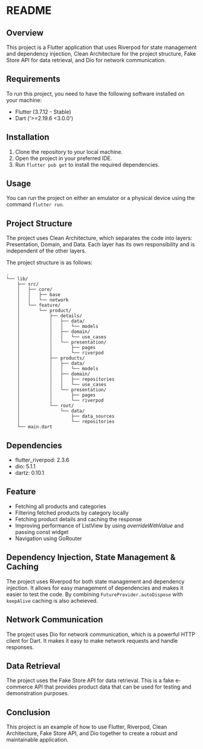 # README

## Overview
This project is a Flutter application that uses Riverpod for state management and dependency injection, Clean Architecture for the project structure, Fake Store API for data retrieval, and Dio for network communication.

## Requirements
To run this project, you need to have the following software installed on your machine:
- Flutter (3.7.12 - Stable)
- Dart ('>=2.19.6 <3.0.0')

## Installation
1. Clone the repository to your local machine.
2. Open the project in your preferred IDE.
3. Run `flutter pub get` to install the required dependencies.

## Usage
You can run the project on either an emulator or a physical device using the command `flutter run`.

## Project Structure
The project uses Clean Architecture, which separates the code into layers: Presentation, Domain, and Data. Each layer has its own responsibility and is independent of the other layers.

The project structure is as follows:

```
.
└── lib/
    ├── src/
    │   ├── core/
    │   │   ├── base
    │   │   └── network
    │   └── feature/
    │       └── product/
    │           ├── details/
    │           │   ├── data/
    │           │   │   └── models
    │           │   ├── domain/
    │           │   │   └── use_cases
    │           │   └── presentation/
    │           │       ├── pages
    │           │       └── riverpod
    │           ├── products/
    │           │   ├── data/
    │           │   │   └── models
    │           │   ├── domain/
    │           │   │   ├── repositories
    │           │   │   └── use_cases
    │           │   └── presentation/
    │           │       ├── pages
    │           │       └── riverpod
    │           └── root/
    │               └── data/
    │                   ├── data_sources
    │                   └── repositories
    └── main.dart
```
## Dependencies
- flutter_riverpod: 2.3.6
- dio: 5.1.1
- dartz: 0.10.1

## Feature
- Fetching all products and categories
- Filtering fetched products by category locally
- Fetching product details and caching the response
- Improving performance of ListView by using *overrideWithValue* and passing const widget
- Navigation using GoRouter

## Dependency Injection, State Management & Caching
The project uses Riverpod for both state management and dependency injection. It allows for easy management of dependencies and makes it easier to test the code. By combining ```FutureProvider.autoDispose``` with ```keepAlive``` caching is also acheieved. 

## Network Communication
The project uses Dio for network communication, which is a powerful HTTP client for Dart. It makes it easy to make network requests and handle responses.

## Data Retrieval
The project uses the Fake Store API for data retrieval. This is a fake e-commerce API that provides product data that can be used for testing and demonstration purposes.

## Conclusion
This project is an example of how to use Flutter, Riverpod, Clean Architecture, Fake Store API, and Dio together to create a robust and maintainable application.
